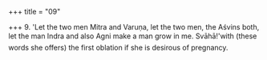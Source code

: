 +++
title = "09"

+++
9. 'Let the two men Mitra and Varuṇa, let the two men, the Aśvins both, let the man Indra and also Agni make a man grow in me. Svāhā!'with (these words she offers) the first oblation if she is desirous of pregnancy.
